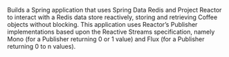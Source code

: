 Builds a Spring application that uses Spring Data Redis and Project Reactor to interact with a Redis data store reactively, storing and retrieving Coffee objects without blocking. This application uses Reactor’s Publisher implementations based upon the Reactive Streams specification, namely Mono (for a Publisher returning 0 or 1 value) and Flux (for a Publisher returning 0 to n values).